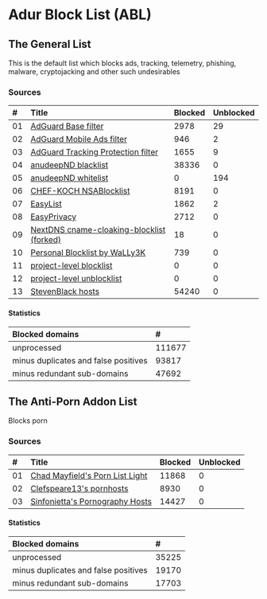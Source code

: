 
# Adur Block List (ABL)

## The General List

This is the default list which blocks ads, tracking, telemetry,
phishing, malware, cryptojacking and other such undesirables

### Sources

| #    | Title                                                                                                                  | Blocked | Unblocked |
| :--- | :--------------------------------------------------------------------------------------------------------------------- | :------ | :---- |
| 01   | [AdGuard Base filter](https://filters.adtidy.org/extension/chromium/filters/2.txt)                                     | 2978    | 29    |
| 02   | [AdGuard Mobile Ads filter](https://filters.adtidy.org/extension/chromium/filters/11.txt)                              | 946     | 2     |
| 03   | [AdGuard Tracking Protection filter](https://filters.adtidy.org/extension/chromium/filters/3.txt)                      | 1655    | 9     |
| 04   | [anudeepND blacklist](https://raw.githubusercontent.com/anudeepND/blacklist/master/adservers.txt)                      | 38336   | 0     |
| 05   | [anudeepND whitelist](https://raw.githubusercontent.com/anudeepND/whitelist/master/domains/whitelist.txt)              | 0       | 194   |
| 06   | [CHEF-KOCH NSABlocklist](https://github.com/CHEF-KOCH/NSABlocklist/raw/master/HOSTS/HOSTS)                             | 8191    | 0     |
| 07   | [EasyList](https://easylist.to/easylist/easylist.txt)                                                                  | 1862    | 2     |
| 08   | [EasyPrivacy](https://easylist.to/easylist/easyprivacy.txt)                                                            | 2712    | 0     |
| 09   | [NextDNS cname-cloaking-blocklist (forked)](https://github.com/arapurayil/cname-cloaking-blocklist/raw/master/domains) | 18      | 0     |
| 10   | [Personal Blocklist by WaLLy3K](https://v.firebog.net/hosts/static/w3kbl.txt)                                          | 739     | 0     |
| 11   | [project-level blocklist](https://github.com/arapurayil/ABL-exp-/raw/master/sources/_block.txt)                        | 0       | 0     |
| 12   | [project-level unblocklist](https://github.com/arapurayil/ABL-exp-/raw/master/sources/_unblock.txt)                    | 0       | 0     |
| 13   | [StevenBlack hosts](https://raw.githubusercontent.com/StevenBlack/hosts/master/hosts)                                  | 54240   | 0     |

#### Statistics

| Blocked domains                          | #        |
| :--------------------------------------- | :------- |
| unprocessed                              | 111677   |
| minus duplicates and false positives     | 93817    |
| minus redundant sub-domains              | 47692    |

## The Anti-Porn Addon List

Blocks porn

### Sources

| #    | Title                                                                                                                                            | Blocked | Unblocked |
| :--- | :----------------------------------------------------------------------------------------------------------------------------------------------- | :------ | :--- |
| 01   | [Chad Mayfield's Porn List Light](https://raw.githubusercontent.com/chadmayfield/my-pihole-blocklists/master/lists/pi_blocklist_porn_top1m.list) | 11868   | 0    |
| 02   | [Clefspeare13's pornhosts](https://raw.githubusercontent.com/Clefspeare13/pornhosts/master/0.0.0.0/hosts)                                        | 8930    | 0    |
| 03   | [Sinfonietta's Pornography Hosts](https://raw.githubusercontent.com/Sinfonietta/hostfiles/master/pornography-hosts)                              | 14427   | 0    |

#### Statistics

| Blocked domains                          | #       |
| :--------------------------------------- | :------ |
| unprocessed                              | 35225   |
| minus duplicates and false positives     | 19170   |
| minus redundant sub-domains              | 17703   |
